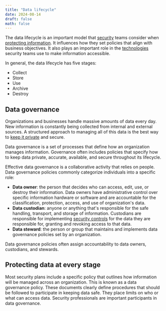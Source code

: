 ```yaml
---
title: "Data lifecycle"
date: 2024-08-14
draft: false
math: false
---
```


The data lifecycle is an important model that [security](/security)
teams consider when [protecting information](/infosec). It influences
how they set policies that align with business objectives. It also plays
an important role in the [technologies](/technology) security teams use
to make information accessible.

In general, the data lifecycle has five stages:

- Collect
- Store
- Use
- Archive
- Destroy

## Data governance

Organizations and businesses handle massive amounts of data every day.
New information is constantly being collected from internal and external
sources. A structured approach to managing all of this data is the best
way to [keep it private](/privacy) and secure.

Data governance is a set of processes that define how an organization
manages information. Governance often includes policies that specify how
to keep data private, accurate, available, and secure throughout its
lifecycle.

Effective data governance is a collaborative activity that relies on
people. Data governance policies commonly categorize individuals into a
specific role:

- **Data owner**: the person that decides who can access, edit, use, or
  destroy their information. Data owners have administrative control
  over specific information hardware or software and are accountable for
  the classification, protection, access, and use of organization's
  data.
- **Data custodian**: anyone or anything that's responsible for the safe
  handling, transport, and storage of information. Custodians are
  responsible for implementing [security controls](/security-controls)
  for the data they are responsible for, granting and revoking access to
  that data.
- **Data steward**: the person or group that maintains and implements
  data governance policies set by an organization.

Data governance policies often assign accountability to data owners,
custodians, and stewards.

## Protecting data at every stage

Most security plans include a specific policy that outlines how
information will be managed across an organization. This is known as a
data governance policy. These documents clearly define procedures that
should be followed to participate in keeping data safe. They place
limits on who or what can access data. Security professionals are
important participants in data governance.
